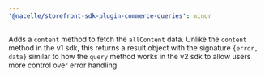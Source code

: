 ```yaml
---
'@nacelle/storefront-sdk-plugin-commerce-queries': minor
---
```


Adds a `content` method to fetch the `allContent` data. Unlike the `content` method in the v1 sdk, this returns a result object with the signature `{error, data}` similar to how the `query` method works in the v2 sdk to allow users more control over error handling.
